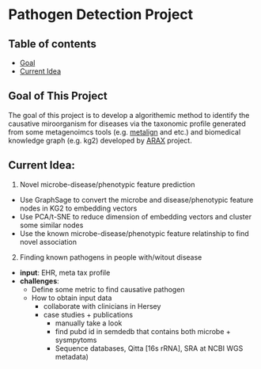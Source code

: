 # Pathogen Detection Project

## Table of contents

- [Goal](#goal-of-this-project)
- [Current Idea](#current-idea)


## Goal of This Project
The goal of this project is to develop a algorithemic method to identify the causative miroorganism for diseases via the taxonomic profile generated from some metagenoimcs tools (e.g. [metalign](https://github.com/nlapier2/Metalign) and etc.) and biomedical knowledge graph (e.g. kg2) developed by [ARAX](https://github.com/RTXteam/RTX) project.  

## Current Idea:
1. Novel microbe-disease/phenotypic feature prediction
  * Use GraphSage to convert the microbe and disease/phenotypic feature nodes in KG2 to embedding vectors
  * Use PCA/t-SNE to reduce dimension of embedding vectors and cluster some similar nodes
  * Use the known microbe-disease/phenotypic feature relatinship to find novel association

2. Finding known pathogens in people with/witout disease
* __input__: EHR, meta tax profile
* __challenges__:
  * Define some metric to find causative pathogen
  * How to obtain input data
    * collaborate with clinicians in Hersey 
    * case studies + publications 
      * manually take a look
      * find pubd id in semdedb that contains both microbe + sysmpytoms 
      * Sequence databases, Qitta [16s rRNA], SRA at NCBI WGS metadata)
